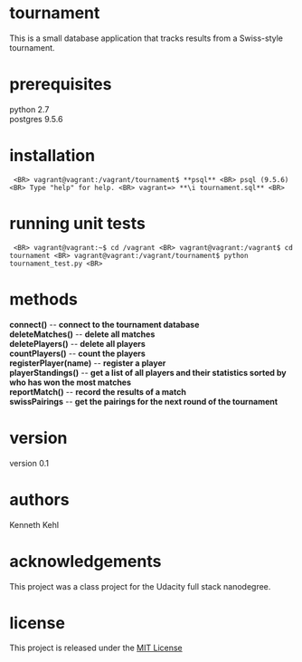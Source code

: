 # tournament
This is a small database application that tracks results from a Swiss-style tournament.

# prerequisites
python 2.7
<BR>
postgres 9.5.6

# installation
` 
<BR>
vagrant@vagrant:/vagrant/tournament$ **psql**
<BR>
psql (9.5.6)
<BR>
Type "help" for help.
<BR>
vagrant=> **\i tournament.sql**
<BR>
`

# running unit tests
` 
<BR>
vagrant@vagrant:~$ cd /vagrant
<BR>
vagrant@vagrant:/vagrant$ cd tournament
<BR>
vagrant@vagrant:/vagrant/tournament$ python tournament_test.py
<BR>
`

# methods
**connect()** -- __connect to the tournament database__
<BR>
**deleteMatches()** -- __delete all matches__
<BR>
**deletePlayers()** -- __delete all players__
<BR>
**countPlayers()** -- __count the players__
<BR>
**registerPlayer(name)** -- __register a player__
<BR>
**playerStandings()** -- __get a list of all players and their statistics sorted by who has won the most matches__
<BR>
**reportMatch()** -- __record the results of a match__
<BR>
**swissPairings** -- __get the pairings for the next round of the tournament__
<BR>

# version
version 0.1

# authors
Kenneth Kehl

# acknowledgements
This project was a class project for the Udacity full stack nanodegree.

# license
This project is released under the <a href="https://opensource.org/licenses/MIT">MIT License</a>